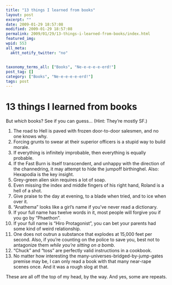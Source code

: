```yaml
---
title: "13 things I learned from books"
layout: post
excerpt: ""
date: 2009-01-29 18:57:08
modified: 2009-01-29 18:57:08
permalink: 2009/01/29/13-things-i-learned-from-books/index.html
featured_img: 
wpid: 553
all_meta: 
  aktt_notify_twitter: "no"
  
  
taxonomy_terms_all: ["Books", "Ne-e-e-e-e-erd!"]
post_tag: []
category: ["Books", "Ne-e-e-e-e-erd!"]
tags: post
---
```


# 13 things I learned from books

But *which* books? See if you can guess… (Hint: They’re mostly SF.)

1. The road to Hell is paved with frozen door-to-door salesmen, and no one knows why.
2. Forcing grunts to swear at their superior officers is a stupid way to build morale.
3. If everything is infinitely improbable, then everything is equally probable.
4. If the Fast Burn is itself transcendent, and unhappy with the direction of the channedring, it may attempt to hide the jumpoff birthinghel. Also: Hexapodia is the key insight.
5. Grey-green alien skin requires a lot of soap.
6. Even missing the index and middle fingers of his right hand, Roland is a hell of a shot.
7. Give praise to the day at evening, to a blade when tried, and to ice when over it.
8. “Anathema” looks like a girl’s name if you’ve never read a dictionary.
9. If your full name has twelve words in it, most people will forgive you if you go by “Phaethon”.
10. If your full name is “Hiro Protagonist”, you can bet your parents had some kind of weird relationship.
11. One does not outrun a substance that explodes at 15,000 feet per second. Also, if you’re counting on the police to save you, best not to antagonize them *while you’re sitting on a bomb*.
12. “Chuck” and “toss” are perfectly valid instructions in a cookbook.
13. No matter how interesting the many-universes-bridged-by-jump-gates premise may be, I can only read a book with that many near-rape scenes once. And it was a rough slog at that.

These are all off the top of my head, by the way. And yes, some are repeats.